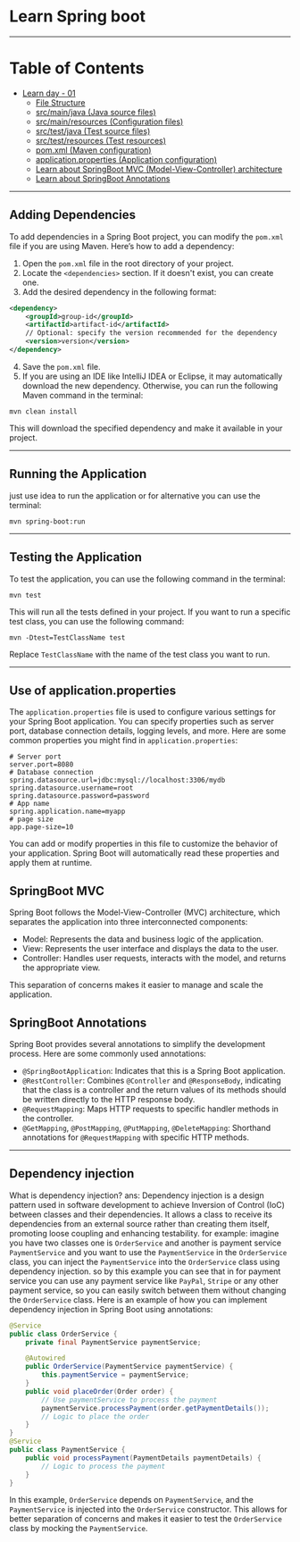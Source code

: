 # Learn Spring boot
---

# Table of Contents
- [Learn day - 01](#learn-day---01)
    - [File Structure](#file-structure)
    - [src/main/java (Java source files)](#srcmainjava-java-source-files)
    - [src/main/resources (Configuration files)](#srcmainresources-configuration-files)
    - [src/test/java (Test source files)](#srctestjava-test-source-files)
    - [src/test/resources (Test resources)](#srctestresources-test-resources)
    - [pom.xml (Maven configuration)](#pomxml-maven-configuration)
    - [application.properties (Application configuration)](#applicationproperties-application-configuration)
    - [Learn about SpringBoot MVC (Model-View-Controller) architecture](#learn-about-springboot-mvc-model-view-controller-architecture)
    - [Learn about SpringBoot Annotations](#learn-about-springboot-annotations)



---
## Adding Dependencies
To add dependencies in a Spring Boot project, you can modify the `pom.xml` file if you are using Maven. Here’s how to add a dependency:

1. Open the `pom.xml` file in the root directory of your project.
2. Locate the `<dependencies>` section. If it doesn't exist, you can create one.
3. Add the desired dependency in the following format:

```xml
<dependency>
    <groupId>group-id</groupId>
    <artifactId>artifact-id</artifactId>
    // Optional: specify the version recommended for the dependency
    <version>version</version>
</dependency>
```

4. Save the `pom.xml` file.
5. If you are using an IDE like IntelliJ IDEA or Eclipse, it may automatically download the new dependency. Otherwise, you can run the following Maven command in the terminal:

```
mvn clean install
```

This will download the specified dependency and make it available in your project.

----

## Running the Application
just use idea to run the application or for alternative you can use the terminal:
```
mvn spring-boot:run
```
---
## Testing the Application
To test the application, you can use the following command in the terminal:
```
mvn test
```
This will run all the tests defined in your project. If you want to run a specific test class, you can use the following command:
```
mvn -Dtest=TestClassName test
```
Replace `TestClassName` with the name of the test class you want to run.

---

## Use of application.properties

The `application.properties` file is used to configure various settings for your Spring Boot application. You can specify properties such as server port, database connection details, logging levels, and more.
Here are some common properties you might find in `application.properties`:
```properties
# Server port
server.port=8080
# Database connection
spring.datasource.url=jdbc:mysql://localhost:3306/mydb
spring.datasource.username=root
spring.datasource.password=password
# App name 
spring.application.name=myapp
# page size
app.page-size=10
```
You can add or modify properties in this file to customize the behavior of your application. Spring Boot will automatically read these properties and apply them at runtime.

## SpringBoot MVC
Spring Boot follows the Model-View-Controller (MVC) architecture, which separates the application into three interconnected components:
- Model: Represents the data and business logic of the application.
- View: Represents the user interface and displays the data to the user.
- Controller: Handles user requests, interacts with the model, and returns the appropriate view.

This separation of concerns makes it easier to manage and scale the application.
## SpringBoot Annotations
Spring Boot provides several annotations to simplify the development process. Here are some commonly used annotations:
- `@SpringBootApplication`: Indicates that this is a Spring Boot application.
- `@RestController`: Combines `@Controller` and `@ResponseBody`, indicating that the class is a controller and the return values of its methods should be written directly to the HTTP response body.
- `@RequestMapping`: Maps HTTP requests to specific handler methods in the controller.
- `@GetMapping`, `@PostMapping`, `@PutMapping`, `@DeleteMapping`: Shorthand annotations for `@RequestMapping` with specific HTTP methods.
---

## Dependency injection

What is dependency injection?
ans: Dependency injection is a design pattern used in software development to achieve Inversion of Control (IoC) between classes and their dependencies. It allows a class to receive its dependencies from an external source rather than creating them itself, promoting loose coupling and enhancing testability.
for example:
imagine you have two classes one is `OrderService` and another is payment service `PaymentService` and you want to use the `PaymentService` in the `OrderService` class, you can inject the `PaymentService` into the `OrderService` class using dependency injection.
so by this example you can see that in for payment service you can use any payment service like `PayPal`, `Stripe` or any other payment service, so you can easily switch between them without changing the `OrderService` class.
Here is an example of how you can implement dependency injection in Spring Boot using annotations:
```java
@Service
public class OrderService {
    private final PaymentService paymentService;

    @Autowired
    public OrderService(PaymentService paymentService) {
        this.paymentService = paymentService;
    }
    public void placeOrder(Order order) {
        // Use paymentService to process the payment
        paymentService.processPayment(order.getPaymentDetails());
        // Logic to place the order
    }
}
@Service
public class PaymentService {
    public void processPayment(PaymentDetails paymentDetails) {
        // Logic to process the payment
    }
}
```
In this example, `OrderService` depends on `PaymentService`, and the `PaymentService` is injected into the `OrderService` constructor. This allows for better separation of concerns and makes it easier to test the `OrderService` class by mocking the `PaymentService`.